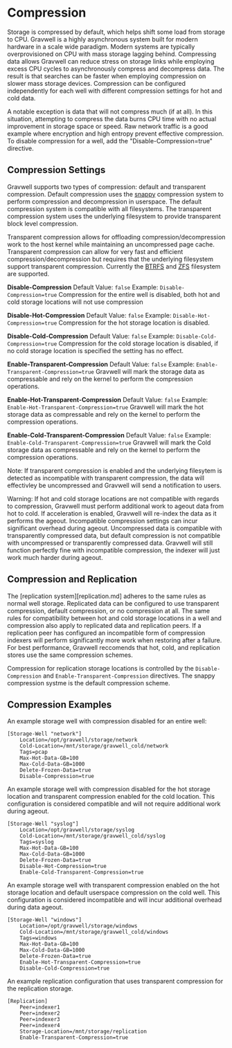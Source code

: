 # Compression

Storage is compressed by default, which helps shift some load from storage to CPU.  Gravwell is a highly asynchronous system built for modern hardware in a scale wide paradigm.  Modern systems are typically overprovisioned on CPU with mass storage lagging behind.  Compressing data allows Gravwell can reduce stress on storage links while employing excess CPU cycles to asynchronously compress and decompress data.  The result is that searches can be faster when employing compression on slower mass storage devices.  Compression can be configured independently for each well with different compression settings for hot and cold data.

A notable exception is data that will not compress much (if at all). In this situation, attempting to compress the data burns CPU time with no actual improvement in storage space or speed. Raw network traffic is a good example where encryption and high entropy prevent effective compression.  To disable compression for a well, add the "Disable-Compression=true" directive.

## Compression Settings

Gravwell supports two types of compression: default and transparent compression.  Default compression uses the [snappy](https://en.wikipedia.org/wiki/Snappy_%28compression%29) compression system to perform compression and decompression in userspace.  The default compression system is compatible with all filesystems.  The transparent compression system uses the underlying filesystem to provide transparent block level compression.

Transparent compression allows for offloading compression/decompression work to the host kernel while maintaining an uncompressed page cache.  Transparent compression can allow for very fast and efficient compression/decompression but requires that the underlying filesystem support transparent compression.  Currently the [BTRFS](https://btrfs.wiki.kernel.org/index.php/Main_Page) and [ZFS](https://wiki.archlinux.org/index.php/ZFS) filesystem are supported.

**Disable-Compression**
Default Value: `false`
Example: `Disable-Compression=true`
Compression for the entire well is disabled, both hot and cold storage locations will not use compression

**Disable-Hot-Compression**
Default Value: `false`
Example: `Disable-Hot-Compression=true`
Compression for the hot storage location is disabled.

**Disable-Cold-Compression**
Default Value: `false`
Example: `Disable-Cold-Compression=true`
Compression for the cold storage location is disabled, if no cold storage location is specified the setting has no effect.

**Enable-Transparent-Compression**
Default Value: `false`
Example: `Enable-Transparent-Compression=true`
Gravwell will mark the storage data as compressable and rely on the kernel to perform the compression operations.

**Enable-Hot-Transparent-Compression**
Default Value: `false`
Example: `Enable-Hot-Transparent-Compression=true`
Gravwell will mark the hot storage data as compressable and rely on the kernel to perform the compression operations.

**Enable-Cold-Transparent-Compression**
Default Value: `false`
Example: `Enable-Cold-Transparent-Compression=true`
Gravwell will mark the Cold storage data as compressable and rely on the kernel to perform the compression operations.

Note: If transparent compression is enabled and the underlying filesytem is detected as incompatible with transparent compression, the data will effectivley be uncompressed and Gravwell will send a notification to users.

Warning: If hot and cold storage locations are not compatible with regards to compression, Gravwell must perform additional work to ageout data from hot to cold.  If acceleration is enabled, Gravwell will re-index the data as it performs the ageout.  Incompatible compression settings can incur significant overhead during ageout.  Uncompressed data is compatible with transparently compressed data, but default compression is not compatible with uncompressed or transparently compressed data.  Gravwell will still function perfectly fine with incompatible compression, the indexer will just work much harder during ageout.


## Compression and Replication

The [replication system][replication.md] adheres to the same rules as normal well storage.  Replicated data can be configured to use transparent compression, default compression, or no compression at all.  The same rules for compatibility between hot and cold storage locations in a well and compression also apply to replicated data and replication peers.  If a replication peer has configured an incompatible form of compression indexers will perform significantly more work when restoring after a failure.  For best performance, Gravwell reccomends that hot, cold, and replication stores use the same compression schemes.

Compression for replication storage locations is controlled by the `Disable-Compression` and `Enable-Transparent-Compression` directives.  The snappy compression systme is the default compression scheme.

## Compression Examples

An example storage well with compression disabled for an entire well:

```
[Storage-Well "network"]
	Location=/opt/gravwell/storage/network
	Cold-Location=/mnt/storage/gravwell_cold/network
	Tags=pcap
	Max-Hot-Data-GB=100
	Max-Cold-Data-GB=1000
	Delete-Frozen-Data=true
	Disable-Compression=true
```

An example storage well with compression disabled for the hot storage location and transparent compression enabled for the cold location.  This configuration is considered compatible and will not require additional work during ageout.

```
[Storage-Well "syslog"]
	Location=/opt/gravwell/storage/syslog
	Cold-Location=/mnt/storage/gravwell_cold/syslog
	Tags=syslog
	Max-Hot-Data-GB=100
	Max-Cold-Data-GB=1000
	Delete-Frozen-Data=true
	Disable-Hot-Compression=true
	Enable-Cold-Transparent-Compression=true
```

An example storage well with transparent compression enabled on the hot storage location and default userspace compression on the cold well.  This configuration is considered incompatible and will incur additional overhead during data ageout.

```
[Storage-Well "windows"]
	Location=/opt/gravwell/storage/windows
	Cold-Location=/mnt/storage/gravwell_cold/windows
	Tags=windows
	Max-Hot-Data-GB=100
	Max-Cold-Data-GB=1000
	Delete-Frozen-Data=true
	Enable-Hot-Transparent-Compression=true
	Disable-Cold-Compression=true
```

An example replication configuration that uses transparent compression for the replication storage.

```
[Replication]
	Peer=indexer1
	Peer=indexer2
	Peer=indexer3
	Peer=indexer4
	Storage-Location=/mnt/storage/replication
	Enable-Transparent-Compression=true
```
